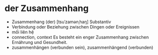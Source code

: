 
# der Zusammenhang
- Zusammenhang (der)	[tsuˈzamənˌhaŋ]	Substantiv	
- Verbindung oder Beziehung zwischen Dingen oder Ereignissen	
- mối liên hệ	
- connection, context	Es besteht ein enger Zusammenhang zwischen Ernährung und Gesundheit.	
- zusammenhängen (verbunden sein), zusammenhängend (verbunden)